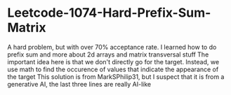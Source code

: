 # Leetcode-1074-Hard-Prefix-Sum-Matrix
A hard problem, but with over 70% acceptance rate. 
I learned how to do prefix sum and more about 2d arrays and matrix transversal stuff
The important idea here is that we don't directly go for the target. Instead, we use math to find the occurence of values that indicate the appearance of the target
This solution is from MarkSPhilip31, but I suspect that it is from a generative AI, the last three lines are really AI-like
